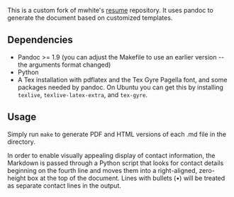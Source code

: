 This is a custom fork of mwhite's [resume](http://github.com/mwhite/resume) repository.
It uses pandoc to generate the document based on customized templates.  


Dependencies
------------

* Pandoc >= 1.9 (you can adjust the Makefile to use an earlier version -- the
  arguments format changed)
* Python
* A Tex installation with pdflatex and the Tex Gyre Pagella font, and some
  packages needed by pandoc.  On Ubuntu you can get this by installing
  `texlive`, `texlive-latex-extra`, and `tex-gyre`.

Usage
-----

Simply run `make` to generate PDF and HTML versions of each .md file in the
directory.

In order to enable visually appealing display of contact information, the
Markdown is passed through a Python script that looks for contact details
beginning on the fourth line and moves them into a right-aligned, zero-height
box at the top of the document.  Lines with bullets (•) will be treated as
separate contact lines in the output.
